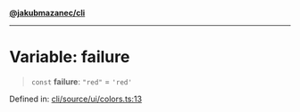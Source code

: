 [**@jakubmazanec/cli**](../../../README.md)

---

# Variable: failure

> `const` **failure**: `"red"` = `'red'`

Defined in:
[cli/source/ui/colors.ts:13](https://github.com/jakubmazanec/tools/blob/40ba1fb8bbde716fbe797d7886fffe14521e098a/packages/cli/source/ui/colors.ts#L13)
